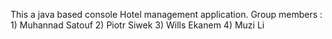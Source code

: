 This a java based console Hotel management application.
Group members : 1) Muhannad Satouf 2) Piotr Siwek 3) Wills Ekanem 4) Muzi Li
